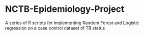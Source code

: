 # NCTB-Epidemiology-Project
A series of R scripts for implementing Random Forest and Logistic regression on a case control dataset of TB status
